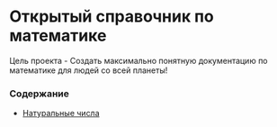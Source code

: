 # Открытый справочник по математике
Цель проекта - Создать максимально понятную документацию по математике для людей со всей планеты!
### Содержание
- [Натуральные числа](https://github.com/HotWizard/OpenReferenceOnMathematics/blob/main/%D0%9D%D0%B0%D1%82%D1%83%D1%80%D0%B0%D0%BB%D1%8C%D0%BD%D1%8B%D0%B5%20%D1%87%D0%B8%D1%81%D0%BB%D0%B0.md)
